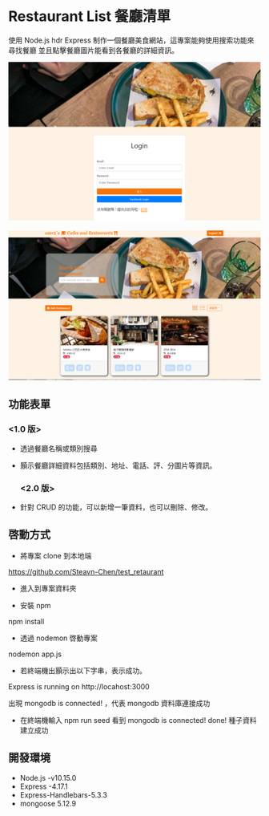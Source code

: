 # Restaurant List 餐廳清單

使用 Node.js hdr Express 制作一個餐廳美食網站，這專案能夠使用搜索功能來尋找餐廳
並且點擊餐廳圖片能看到各餐廳的詳細資訊。

![restaurant-image](https://github.com/Steavn-Chen/AC_Restaurant/blob/main/%E9%A4%90%E5%BB%B3%E6%B8%85%E5%96%AEA1.PNG)
&emsp;
&emsp;
![restaurant-image](https://github.com/Steavn-Chen/AC_Restaurant/blob/main/%E9%80%B2%E5%85%A5%E9%A0%81%E9%9D%A2.PNG)

## 功能表單

  ### <1.0 版>

- 透過餐廳名稱或類別搜尋
- 顥示餐廳詳細資料包括類別、地址、電話、評、分圖片等資訊。

  ### <2.0 版>

- 針對 CRUD 的功能，可以新增一筆資料，也可以刪除、修改。

## 啓動方式

- 將專案 clone 到本地端

https://github.com/Steavn-Chen/test_retaurant

- 進入到專案資料夾

- 安裝 npm

npm install

- 透過 nodemon 啓動專案

nodemon app.js

- 若終端機出顥示出以下字串，表示成功。

Express is running on http://locahost:3000

出現 mongodb is connected! ，代表 mongodb 資料庫連接成功

- 在終端機輸入 npm run seed
  看到 mongodb is connected! done! 種子資料建立成功

## 開發環境

- Node.js -v10.15.0
- Express -4.17.1
- Express-Handlebars-5.3.3
- mongoose 5.12.9
